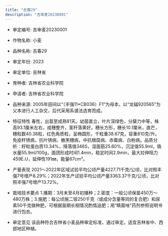 ```yaml
---
title: "吉春29"
description: "吉审麦20230001"
---
```

* 审定编号:  吉审麦20230001

*  作物名称:  小麦

*  品种名称:  吉春29

*  审定年份:  2023

*  审定单位:  吉林省

* 育种者:  吉林省农业科学院

*  申请者:  吉林省农业科学院

*  品种来源:  2005年田间以“（丰强11*CB036）F1”为母本，以“龙辐920565”为父本进行人工杂交，后代采用系谱法选育而成。

*  特征特性
春性，出苗至成熟81天。幼苗直立，叶片深绿色，分蘖力中等，株高93.1厘米左右，成穗整齐，茎秆落黄好。穗长方形，穗长10.1厘米，直芒，穗粒数40.38粒，红色角质粒，呈椭圆形，千粒重38.67克，容重810克/升。免疫秆锈病，抗叶锈病、散黑穗病，中抗根腐病、赤霉病、白粉病。品质分析：籽粒蛋白质13.34%，降落值346S，湿面筋25.60%，沉淀值55.9ml，吸水量55.9ml/100g，面团形成时间1.4min，稳定时间2.9min，最大拉伸阻力459E.U，延伸性191㎜，能量67cm²。

*  产量表现
2021～2022年区域试验平均公顷产量4227.71千克/公顷，比对照丰强7号增产8.29%；2022年生产试验平均公顷产量3363.37千克/公顷，比对照丰强7号增产13.72%。

*  栽培技术要点
1.播期：3月末至4月初播种；2.密度：一般公顷保苗450万～480万株；3.施肥：每公顷施二铵250千克（或成分含量等同的复合肥）和尿素50千克做种肥，可根据苗期长相情况酌情追肥；用“睛菌唑”药剂参照说明书进行包衣。

*  审定意见
该品种符合吉林省小麦品种审定标准，通过审定。适宜吉林省中、西部地区种植。
